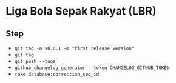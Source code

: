 # Liga Bola Sepak Rakyat (LBR)

## Step
- ```git tag -a v0.0.1 -m "first release version"```
- ```git tag```
- ```git push --tags```
- ```github_changelog_generator --token CHANGELOG_GITHUB_TOKEN```
- ```rake database:correction_seq_id```
